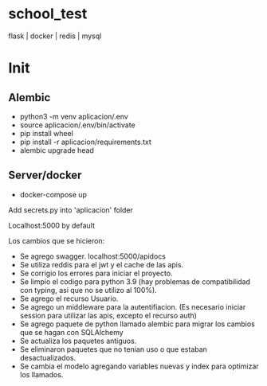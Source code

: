 # school_test
flask | docker | redis | mysql

# Init
## Alembic
- python3 -m venv aplicacion/.env
- source aplicacion/.env/bin/activate
- pip install wheel
- pip install -r aplicacion/requirements.txt
- alembic upgrade head

## Server/docker
- docker-compose up

Add secrets.py into 'aplicacion' folder

Localhost:5000 by default


Los cambios que se hicieron:

- Se agrego swagger. localhost:5000/apidocs
- Se utiliza reddis para el jwt y el cache de las apis.
- Se corrigio los errores para iniciar el proyecto.
- Se limpio el codigo para python 3.9 (hay problemas de compatibilidad con typing, asi que no se utilizo al 100%).
- Se agrego el recurso Usuario.
- Se agrego un middleware para la autentifiacion. (Es necesario iniciar session para utilizar las apis, excepto el recurso auth)
- Se agrego paquete de python llamado alembic para migrar los cambios
que se hagan con SQLAlchemy
- Se actualiza los paquetes antiguos.
- Se eliminaron paquetes que no tenian uso o que estaban desactualizados.
- Se cambia el modelo agregando variables nuevas y index para optimizar los llamados.